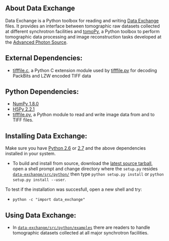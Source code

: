 ## About Data Exchange

Data Exchange is a Python toolbox for reading and writing  [Data Exchange](http://www.aps.anl.gov/DataExchange/) files. It provides an interface between tomographic raw datasets collected at different synchrotron facilities and [tomoPy](https://github.com/tomopy/tomopy/ "tomoPy"), a Python toolbox to perform tomographic data processing and image reconstruction tasks developed at the [Advanced Photon Source](http://www.aps.anl.gov/ "APS").

## External Dependencies:
- [tifffile.c](http://www.lfd.uci.edu/~gohlke/code/tifffile.c.html), a Python C extension module used by [tifffile.py](http://www.lfd.uci.edu/~gohlke/code/tifffile.py.html) for decoding PackBits and LZW encoded TIFF data

 

## Python Dependencies:

- [NumPy 1.8.0](http://www.numpy.org "numpy")
- [H5Py 2.2.1](http://www.h5py.org "h5py")
- [tifffile.py](http://www.lfd.uci.edu/~gohlke/code/tifffile.py.html), a Python module to read and write image data from and to TIFF files.

## Installing Data Exchange:

Make sure you have [Python 2.6](http://www.python.org/download/releases/2.6/ "tsss...") or [2.7](http://www.python.org/download/releases/2.7/ "tsss...") and the above dependencies installed in your system. 

- To build and install from source, download the [latest source tarball](https://github.com/data-exchange/data-exchange/archive/master.zip), open a shell prompt and change directory where the `setup.py` resides [`data-exchange/src/python/`](https://github.com/data-exchange/data-exchange/tree/master/src/python) then type `python setup.py install` or `python setup.py install --user`.

To test if the installation was succesfull, open a new shell and try:

- ``python -c "import data_exchange"``

## Using Data Exchange:

- In [`data-exchange/src/python/examples`](https://github.com/data-exchange/data-exchange/tree/master/src/python/examples) there are readers to handle tomographic datasets collected at all major synchrotron facilities.




